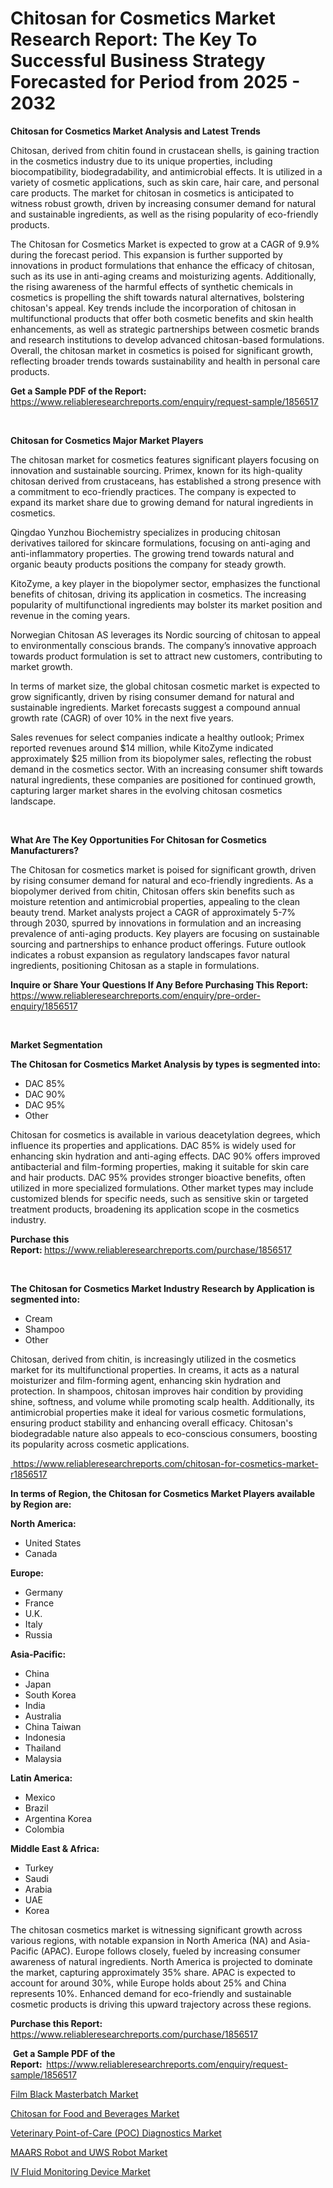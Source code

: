 <p><h1>Chitosan for Cosmetics Market Research Report: The Key To Successful Business Strategy Forecasted for Period from 2025 - 2032</h1></p><p><strong>Chitosan for Cosmetics Market Analysis and Latest Trends</strong></p>
<p><p>Chitosan, derived from chitin found in crustacean shells, is gaining traction in the cosmetics industry due to its unique properties, including biocompatibility, biodegradability, and antimicrobial effects. It is utilized in a variety of cosmetic applications, such as skin care, hair care, and personal care products. The market for chitosan in cosmetics is anticipated to witness robust growth, driven by increasing consumer demand for natural and sustainable ingredients, as well as the rising popularity of eco-friendly products. </p><p>The Chitosan for Cosmetics Market is expected to grow at a CAGR of 9.9% during the forecast period. This expansion is further supported by innovations in product formulations that enhance the efficacy of chitosan, such as its use in anti-aging creams and moisturizing agents. Additionally, the rising awareness of the harmful effects of synthetic chemicals in cosmetics is propelling the shift towards natural alternatives, bolstering chitosan's appeal. Key trends include the incorporation of chitosan in multifunctional products that offer both cosmetic benefits and skin health enhancements, as well as strategic partnerships between cosmetic brands and research institutions to develop advanced chitosan-based formulations. Overall, the chitosan market in cosmetics is poised for significant growth, reflecting broader trends towards sustainability and health in personal care products.</p></p>
<p><strong>Get a Sample PDF of the Report:&nbsp;</strong> <a href="https://www.reliableresearchreports.com/enquiry/request-sample/1856517?utm_campaign=112&utm_medium=2&utm_source=Github&utm_content=ia&utm_term=08012025&utm_id=chitosan-for-cosmetics">https://www.reliableresearchreports.com/enquiry/request-sample/1856517</a></p>
<p>&nbsp;</p>
<p><strong>Chitosan for Cosmetics Major Market Players</strong></p>
<p><p>The chitosan market for cosmetics features significant players focusing on innovation and sustainable sourcing. Primex, known for its high-quality chitosan derived from crustaceans, has established a strong presence with a commitment to eco-friendly practices. The company is expected to expand its market share due to growing demand for natural ingredients in cosmetics.</p><p>Qingdao Yunzhou Biochemistry specializes in producing chitosan derivatives tailored for skincare formulations, focusing on anti-aging and anti-inflammatory properties. The growing trend towards natural and organic beauty products positions the company for steady growth. </p><p>KitoZyme, a key player in the biopolymer sector, emphasizes the functional benefits of chitosan, driving its application in cosmetics. The increasing popularity of multifunctional ingredients may bolster its market position and revenue in the coming years.</p><p>Norwegian Chitosan AS leverages its Nordic sourcing of chitosan to appeal to environmentally conscious brands. The company’s innovative approach towards product formulation is set to attract new customers, contributing to market growth.</p><p>In terms of market size, the global chitosan cosmetic market is expected to grow significantly, driven by rising consumer demand for natural and sustainable ingredients. Market forecasts suggest a compound annual growth rate (CAGR) of over 10% in the next five years.</p><p>Sales revenues for select companies indicate a healthy outlook; Primex reported revenues around $14 million, while KitoZyme indicated approximately $25 million from its biopolymer sales, reflecting the robust demand in the cosmetics sector. With an increasing consumer shift towards natural ingredients, these companies are positioned for continued growth, capturing larger market shares in the evolving chitosan cosmetics landscape.</p></p>
<p>&nbsp;</p>
<p><strong>What Are The Key Opportunities For Chitosan for Cosmetics Manufacturers?</strong></p>
<p><p>The Chitosan for cosmetics market is poised for significant growth, driven by rising consumer demand for natural and eco-friendly ingredients. As a biopolymer derived from chitin, Chitosan offers skin benefits such as moisture retention and antimicrobial properties, appealing to the clean beauty trend. Market analysts project a CAGR of approximately 5-7% through 2030, spurred by innovations in formulation and an increasing prevalence of anti-aging products. Key players are focusing on sustainable sourcing and partnerships to enhance product offerings. Future outlook indicates a robust expansion as regulatory landscapes favor natural ingredients, positioning Chitosan as a staple in formulations.</p></p>
<p><strong>Inquire or Share Your Questions If Any Before Purchasing This Report:</strong> <a href="https://www.reliableresearchreports.com/enquiry/pre-order-enquiry/1856517?utm_campaign=112&utm_medium=2&utm_source=Github&utm_content=ia&utm_term=08012025&utm_id=chitosan-for-cosmetics">https://www.reliableresearchreports.com/enquiry/pre-order-enquiry/1856517</a></p>
<p>&nbsp;</p>
<p><strong>Market Segmentation</strong></p>
<p><strong>The Chitosan for Cosmetics Market Analysis by types is segmented into:</strong></p>
<p><ul><li>DAC 85%</li><li>DAC 90%</li><li>DAC 95%</li><li>Other</li></ul></p>
<p><p>Chitosan for cosmetics is available in various deacetylation degrees, which influence its properties and applications. DAC 85% is widely used for enhancing skin hydration and anti-aging effects. DAC 90% offers improved antibacterial and film-forming properties, making it suitable for skin care and hair products. DAC 95% provides stronger bioactive benefits, often utilized in more specialized formulations. Other market types may include customized blends for specific needs, such as sensitive skin or targeted treatment products, broadening its application scope in the cosmetics industry.</p></p>
<p><strong>Purchase this Report:&nbsp;</strong><a href="https://www.reliableresearchreports.com/purchase/1856517?utm_campaign=112&utm_medium=2&utm_source=Github&utm_content=ia&utm_term=08012025&utm_id=chitosan-for-cosmetics">https://www.reliableresearchreports.com/purchase/1856517</a></p>
<p>&nbsp;</p>
<p><strong>The Chitosan for Cosmetics Market Industry Research by Application is segmented into:</strong></p>
<p><ul><li>Cream</li><li>Shampoo</li><li>Other</li></ul></p>
<p><p>Chitosan, derived from chitin, is increasingly utilized in the cosmetics market for its multifunctional properties. In creams, it acts as a natural moisturizer and film-forming agent, enhancing skin hydration and protection. In shampoos, chitosan improves hair condition by providing shine, softness, and volume while promoting scalp health. Additionally, its antimicrobial properties make it ideal for various cosmetic formulations, ensuring product stability and enhancing overall efficacy. Chitosan's biodegradable nature also appeals to eco-conscious consumers, boosting its popularity across cosmetic applications.</p></p>
<p><a href="https://www.reliableresearchreports.com/chitosan-for-cosmetics-market-r1856517?utm_campaign=112&utm_medium=2&utm_source=Github&utm_content=ia&utm_term=08012025&utm_id=chitosan-for-cosmetics">&nbsp;https://www.reliableresearchreports.com/chitosan-for-cosmetics-market-r1856517</a></p>
<p><strong>In terms of Region, the Chitosan for Cosmetics Market Players available by Region are:</strong></p>
<p>
    <p> <strong> North America: </strong>
        <ul>
            <li>United States</li>
            <li>Canada</li>
        </ul>
        </p> 
    <p> <strong> Europe: </strong>
        <ul>
            <li>Germany</li>
            <li>France</li>
            <li>U.K.</li>
            <li>Italy</li>
            <li>Russia</li>
        </ul>
        </p> 
    <p> <strong> Asia-Pacific: </strong>
        <ul>
            <li>China</li>
            <li>Japan</li>
            <li>South Korea</li>
            <li>India</li>
            <li>Australia</li>
            <li>China Taiwan</li>
            <li>Indonesia</li>
            <li>Thailand</li>
            <li>Malaysia</li>
        </ul>
        </p> 
    <p> <strong> Latin America: </strong>
        <ul>
            <li>Mexico</li>
            <li>Brazil</li>
            <li>Argentina Korea</li>
            <li>Colombia</li>
        </ul>
        </p> 
    <p> <strong> Middle East & Africa: </strong>
        <ul>
            <li>Turkey</li>
            <li>Saudi</li>
            <li>Arabia</li>
            <li>UAE</li>
            <li>Korea</li>
        </ul>
    </p>
    </p>
<p><p>The chitosan cosmetics market is witnessing significant growth across various regions, with notable expansion in North America (NA) and Asia-Pacific (APAC). Europe follows closely, fueled by increasing consumer awareness of natural ingredients. North America is projected to dominate the market, capturing approximately 35% share. APAC is expected to account for around 30%, while Europe holds about 25% and China represents 10%. Enhanced demand for eco-friendly and sustainable cosmetic products is driving this upward trajectory across these regions.</p></p>
<p><strong>Purchase this Report: </strong><a href="https://www.reliableresearchreports.com/purchase/1856517?utm_campaign=112&utm_medium=2&utm_source=Github&utm_content=ia&utm_term=08012025&utm_id=chitosan-for-cosmetics">https://www.reliableresearchreports.com/purchase/1856517</a></p>
<p>&nbsp;<strong>Get a Sample PDF of the Report:&nbsp;&nbsp;</strong><a href="https://www.reliableresearchreports.com/enquiry/request-sample/1856517?utm_campaign=112&utm_medium=2&utm_source=Github&utm_content=ia&utm_term=08012025&utm_id=chitosan-for-cosmetics">https://www.reliableresearchreports.com/enquiry/request-sample/1856517</a></p>
<p><strong></strong></p>
<p><p><a href="https://github.com/delindacallegari68/Market-Research-Report-List-1/blob/main/film-black-masterbatch-market.md?utm_campaign=112&utm_medium=2&utm_source=Github&utm_content=ia&utm_term=08012025&utm_id=chitosan-for-cosmetics">Film Black Masterbatch Market</a></p><p><a href="https://github.com/klindsey95/Market-Research-Report-List-1/blob/main/chitosan-for-food-and-beverages-market.md?utm_campaign=112&utm_medium=2&utm_source=Github&utm_content=ia&utm_term=08012025&utm_id=chitosan-for-cosmetics">Chitosan for Food and Beverages Market</a></p><p><a href="https://www.linkedin.com/pulse/veterinary-point-of-care-poc-diagnostics-market-key-players-growth-73rne?utm_campaign=112&utm_medium=2&utm_source=Github&utm_content=ia&utm_term=08012025&utm_id=chitosan-for-cosmetics">Veterinary Point-of-Care (POC) Diagnostics Market</a></p><p><a href="https://www.linkedin.com/pulse/maars-robot-uws-marketanticipated-grow-predicted-cagr-57-2uquc?utm_campaign=112&utm_medium=2&utm_source=Github&utm_content=ia&utm_term=08012025&utm_id=chitosan-for-cosmetics">MAARS Robot and UWS Robot Market</a></p><p><a href="https://www.linkedin.com/pulse/based-recent-market-research-iv-fluid-monitoring-device-set-experience-wvmbc?utm_campaign=112&utm_medium=2&utm_source=Github&utm_content=ia&utm_term=08012025&utm_id=chitosan-for-cosmetics">IV Fluid Monitoring Device Market</a></p></p>
